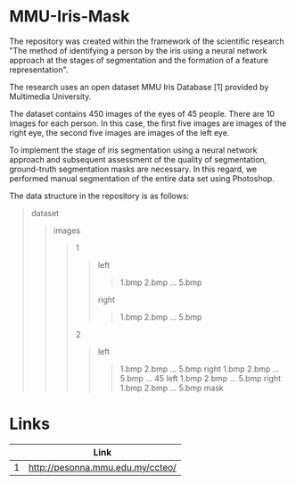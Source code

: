 # MMU-Iris-Mask


The repository was created within the framework of the scientific research "The method of identifying a person by the iris using a neural network approach at the stages of segmentation and the formation of a feature representation".


The research uses an open dataset MMU Iris Database [1] provided by Multimedia University.

The dataset contains 450 images of the eyes of 45 people. There are 10 images for each person. In this case, the first five images are images of the right eye, the second five images are images of the left eye.

To implement the stage of iris segmentation using a neural network approach and subsequent assessment of the quality of segmentation, ground-truth segmentation masks are necessary. In this regard, we performed manual segmentation of the entire data set using Photoshop.

The data structure in the repository is as follows:
> dataset
>> images
>>> 1
>>>> left
>>>>> 1.bmp
>>>>> 2.bmp
>>>>> ...
>>>>> 5.bmp
>>>>
>>>> right
>>>>> 1.bmp
>>>>> 2.bmp
>>>>> ...
>>>>> 5.bmp
>>>
>>> 2
>>>> left
>>>>> 1.bmp
>>>>> 2.bmp
>>>>> ...
>>>>> 5.bmp
>>>> right
>>>>> 1.bmp
>>>>> 2.bmp
>>>>> ...
>>>>> 5.bmp
>>> ...
>>> 45
>>>> left
>>>>> 1.bmp
>>>>> 2.bmp
>>>>> ...
>>>>> 5.bmp
>>>> right
>>>>> 1.bmp
>>>>> 2.bmp
>>>>> ...
>>>>> 5.bmp
>> mask

# Links

||Link|
|:------:|:-----------:|
|1|http://pesonna.mmu.edu.my/ccteo/|


